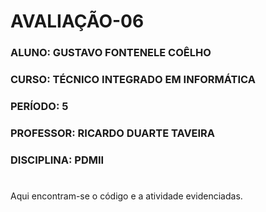 # AVALIAÇÃO-06
### ALUNO: GUSTAVO FONTENELE COÊLHO
### CURSO: TÉCNICO INTEGRADO EM INFORMÁTICA
### PERÍODO: 5
### PROFESSOR: RICARDO DUARTE TAVEIRA
### DISCIPLINA: PDMII
# 
<p>Aqui encontram-se o código e a atividade evidenciadas.<p/>

